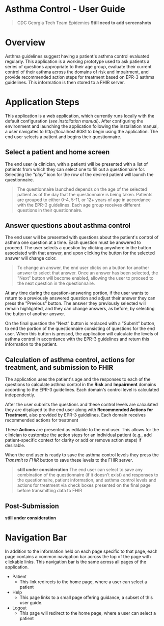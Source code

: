 # Asthma Control - User Guide
>CDC
>Georgia Tech
>Team Epidemics
**Still need to add screenshots**

# Overview

Asthma guidelines suggest having a patient's asthma control evaluated regularly. This application is a working prototype used to ask patients a series of questions appropriate to their age group, evaluate their current control of their asthma across the domains of risk and impairment, and provide recommended action steps for treatment based on EPR-3 asthma guidelines. This information is then stored to a FHIR server.  

# Application Steps

This application is a web application, which currently runs locally with the default configuration (*see installation manual*). After configuring the environment and launching the application following the installation manual, a user navigates to http://localhost:8081 to begin using the application. The end user selects a patient and begins their questionnaire.

## Select a patient and home screen
The end user (a clinician, with a patient) will be presented with a list of patients from which they can select one to fill out a questionnaire for. Selecting the *"play"* icon for the row of the desired patient will launch the questionnaire. 
>The questionnaire launched depends on the age of the selected patient as of the day that the questionnaire is being taken. Patients are grouped to either 0-4, 5-11, or 12+ years of age in accordance with the EPR-3 guidelines. Each age group receives different questions in their questionnaire.


## Answer questions about asthma control
The end user will be presented with questions about the patient's control of asthma one question at a time. Each question must be answered to proceed. The user selects a question by clicking anywhere in the button associated with that answer, and upon clicking the button for the selected answer will change color. 
>To change an answer, the end user clicks on a button for another answer to select that answer. Once an answer has been selected, the "Next" button will become enabled, allowing the user to proceed to the next question in the questionnaire. 

At  any time during the question-answering portion, if the user wants to return to a previously answered question and adjust their answer they can press the "Previous" button. The answer they previously selected will remain highlighted, and they can change answers, as before, by selecting the button of another answer.

On the final question the "Next" button is replaced with a  "Submit" button, to end the portion of the questionnaire consisting of questions for the end user. When this button is pressed, the application will calculate the levels of asthma control in accordance with the EPR-3 guidelines and return this information to the patient.

## Calculation of asthma control,  actions for treatment, and submission to FHIR
The application uses the patient's age and the responses to each of the questions to calculate asthma control in the **Risk** and **Impairment** domains according to the EPR-3 guidelines. Each domain's control level is calculated independently.

After the user submits the questions and these control levels are calculated they are displayed to the end user along with **Recommended Actions for Treatment**, also provided by EPR-3 guidelines. Each domain receives recommended actions for treatment

These **Actions** are presented as editable to the end user. This allows for the clinician to customize the action steps for an individual patient (e.g., add patient-specific context for clarity or add or remove action steps) if desirable. 

When the end user is ready to save the asthma control levels they press the *Transmit to FHIR* button to save these levels to the FHIR server.
>**still under consideration**
The end user can select to save any combination of the questionnaire (if it doesn't exist) and responses to the questionnaire, patient information, and asthma control levels and actions for treatment via check boxes presented on the final page before transmitting data to FHIR

## Post-Submission

**still under consideration**



# Navigation Bar 

In addition to the information held on each page specific to that page, each page contains a common navigation bar across the top of the page with clickable links. This navigation bar is the same across all pages of the application.

- Patient
	- This link redirects to the home page, where a user can select a patient
-	Help
	-	This page links to a small page offering guidance, a subset of this user guide. 	
- Logout
	- This page will redirect to the home page, where a user can select a patient
